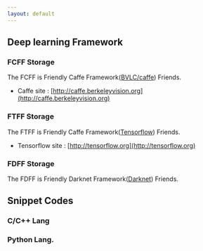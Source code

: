 ```yaml
---
layout: default
---
```


## [](#header-1) Deep learning Framework

### [](#header-2)FCFF Storage
The FCFF is Friendly Caffe Framework([BVLC/caffe](https://github.com/BVLC/caffe)) Friends.
- Caffe site : [http://caffe.berkeleyvision.org](http://caffe.berkeleyvision.org)

### [](#header-21)FTFF Storage
The FTFF is Friendly Caffe Framework([Tensorflow](https://github.com/tensorflow/tensorflow)) Friends.
- Tensorflow site : [http://tensorflow.org](http://tensorflow.org)

### [](#header-22)FDFF Storage
The FDFF is Friendly Darknet Framework([Darknet](https://pjreddie.com/darknet/)) Friends.


## [](#header-3) Snippet Codes

### [](#header-31) C/C++ Lang

### [](#header-32) Python Lang.
